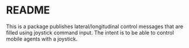 # README #

This is a package publishes lateral/longitudinal control messages that are
filled using joystick command input. The intent is to be able to control mobile
agents with a joystick.

